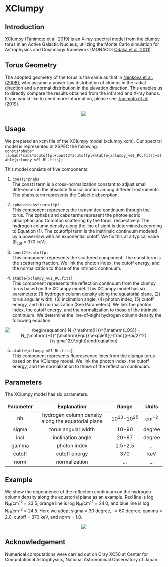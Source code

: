 # XClumpy
## Introduction
XClumpy [(Tanimoto et al. 2019)](https://ui.adsabs.harvard.edu/abs/2019ApJ...877...95T/abstract) is an X-ray spectral model from the clumpy torus in an Active Galactic Nucleus, utilizing the Monte Carlo simulation for Astrophysics and Cosmology framework (MONACO: [Odaka et al. 2011](https://ui.adsabs.harvard.edu/abs/2011ApJ...740..103O/abstract)).


## Torus Geometry
The adopted geometry of the torus is the same as that in [Nenkova et al. (2008)](https://ui.adsabs.harvard.edu/abs/2008ApJ...685..160N/abstract), who assume a power-law distribution of clumps in the radial direction and a normal distribution in the elevation direction. This enables us to directly compare the results obtained from the infrared and X-ray bands. If you would like to need more information, please see [Tanimoto et al. (2019)](https://ui.adsabs.harvard.edu/abs/2019ApJ...877...95T/abstract).

<p align="center">
<img src="https://user-images.githubusercontent.com/20199124/100601931-96766180-3346-11eb-9f25-2f96b4a8671c.jpg">
</p>


## Usage
We prepared an xcm file of the XClumpy model (xclumpy.xcm). Our spectral model is represented in XSPEC the following:  
`const1*phabs*(zphabs*cabs*zcutoffpl+const2*zcutoffpl+atable{xclumpy_v01_RC.fits}+atable{xclumpy_v01_RL.fits})`  

This model consists of five components:  
1. `const1*phabs`  
  The const1 term is a cross-normalization constant to adjust small differences in the absolute flux calibration among different instruments. The phabs term represents the Galactic absorption.  

2. `zphabs*cabs*zcutoffpl`  
  This component represents the transmitted continuum through the torus. The zphabs and cabs terms represent the photoelectric absorption and Compton scattering by the torus, respectively. The hydrogen column density along the line of sight is determined according to Equation (1). The zcutoffpl term is the instrinsic continuum modeled by a power-law with an exponential cutoff. We fix this at a typical value (E<sub>cut</sub> = 370 keV).  

3. `const2*zcutoffpl`  
  This component represents the scattered component. The const term is the scattering fraction. We link the photon index, the cutoff energy, and the normalization to those of the intrinsic continuum.

4. `atable{xclumpy_v01_RC.fits}`  
  This component represents the reflection continuum from the clumpy torus based on the XClumpy model. This XClumpy model has six parameters: (1) hydrogen column density along the equatorial plane, (2) torus angular width, (3) inclination angle, (4) photon index, (5) cutoff energy, and (6) normalization (See Parameters). We link the photon index, the cutoff energy, and the normalization to those of the intrinsic continuum. We determine the line-of-sight hydrogen column density the following equation:

<p align="center">
<img src="https://render.githubusercontent.com/render/math?math=%5Cdisplaystyle+%5Cbegin%7Bequation%7D%0AN_%7B%5Cmathrm%7BH%7D%7D%5E%7B%5Cmathrm%7BLOS%7D%7D+%3D+N_%7B%5Cmathrm%7BH%7D%7D%5E%7B%5Cmathrm%7BEqu%7D%7D+%5Cexp%5Cleft%28%7B-%5Cfrac%7B%28i-%5Cpi%2F2%29%5E2%7D%7B%5Csigma%5E2%7D%7D%5Cright%29%0A%5Cend%7Bequation%7D%0A" alt="\begin{equation} N_{\mathrm{H}}^{\mathrm{LOS}} = N_{\mathrm{H}}^{\mathrm{Equ}} \exp\left({-\frac{(i-\pi/2)^2}{\sigma^2}}\right)\end{equation}">
</p>

5. `atable{xclumpy_v01_RL.fits}`  
  This component represents fluorescence lines from the clumpy torus based on the XClumpy model. We link the photon index, the cutoff energy, and the normalization to those of the reflection continuum.


## Parameters
The XClumpy model has six parameters.

| Parameter | Explanation                                        | Range                           | Units           | 
| :-------: | :------------------------------------------------: | :-----------------------------: | :-------------: | 
| nh        | hydrogen column density along the equatorial plane | 10<sup>23</sup>-10<sup>25</sup> | cm<sup>-2</sup> | 
| sigma     | torus angular width                                | 10-90                           | degree          | 
| incl      | inclination angle                                  | 20-87                           | degree          | 
| gamma     | photon index                                       | 1.5-2.5                         | ...             | 
| cutoff    | cutoff energy                                      | 370                             | keV             | 
| norm      | normalization                                      | ...                             | ...             | 


## Example
We show the dependence of the reflection continuum on the hydrogen column density along the equatorial plane as an example. Red line is log N<sub>H</sub>/cm<sup>-2</sup> = 23.5, orange line is log N<sub>H</sub>/cm<sup>-2</sup> = 24.0, and blue line is log N<sub>H</sub>/cm<sup>-2</sup> = 24.5. Here we adopt sigma = 30 degree, i = 60 degree, gamma = 2.0, cutoff = 370 keV, and norm = 1.0.

<p align="center">
<img src="https://user-images.githubusercontent.com/20199124/100716198-b451ce00-33fb-11eb-9e6a-72e370c3ae0c.jpg">
</p>


## Acknowledgement
Numerical computations were carried out on Cray XC50 at Center for Computational Astrophysics, National Astronomical Observatory of Japan.
